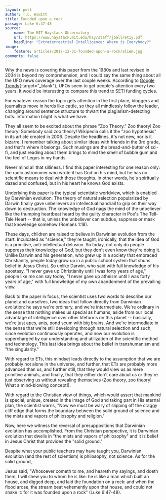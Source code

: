 ```yaml
---
layout: post
author: T.C. Howitt
title: Founded upon a rock
passage: Luke 6:47-48
source:
    name: The MIT Haystack Observatory
    url: https://www.haystack.mit.edu/hay/staff/jball/etiy.pdf
    headline: "Extraterrestrial Intelligence: Where is Everybody?"
image:
    feature: articles/2017-12-31-founded-upon-a-rock/alien.jpg
comments: false
---
```


Why the news is covering this paper from the 1980s and last revised in 2004 is beyond my comprehension, and I could say the same thing about all the UFO news coverage over the last couple weeks. According to [Google Trends](https://trends.google.com/trends/explore?date=today%205-y&q=ufo){:target="_blank"}, UFOs seem to get people's attention every two years. It would be interesting to compare this trend to SETI funding cycles.

For whatever reason the topic gets attention in the first place, bloggers and journalists move in herds like cattle, so they all mindlessly follow the leader, changing around sentence structure to thwart the plagiarism-detecting bots. Information blight is what we have.

They all seem to be excited about the phrase "Zoo Theory." Zoo theory! Zoo theory! Somebody said zoo theory! Wikipedia calls it the "zoo hypothesis" in its article created in 2006. Despite the headlines, it's not new, nor is it bizarre. I remember talking about similar ideas with friends in the 3rd grade, and that's where it belongs. Such musings are the bread-and-butter of sci-fi, and just reading about them brings to mind the smell of bubble gum and the feel of Legos in my hands.

Never mind all that silliness. I find this paper interesting for one reason only: the radio astronomer who wrote it has God on his mind, but he has no scientific means to deal with those thoughts. In other words, he's spiritually dazed and confused, but in his heart he knows God exists.

Underlying this paper is the typical scientistic worldview, which is enabled by Darwinian evolution. The theory of natural selection popularized by Darwin finally gave unbelievers an intellectual handrail to grip on their way down to destruction. The knowledge of God nags the mind of the unbeliever like the thumping heartbeat heard by the guilty character in Poe's The Tell-Tale Heart -- that is, unless the unbeliever can subdue, suppress or mask that knowledge somehow (Romans 1:18).

These days, children are raised to believe in Darwinian evolution from the start. Inculcated as "science," they're taught, ironically, that the idea of God is a primitive, anti-intellectual delusion. So today, not only do people suppress their knowledge of God, but they don't even know they're doing it. Unlike Darwin and his generation, who grew up in a society that embraced Christianity, people today grow up in a public school system that shuns belief in Jesus Christ. So unlike Darwin, who said with full knowledge of his apostasy, "I never gave up Christianity until I was forty years of age," people like me can say today, "I never gave up atheism until I was forty years of age," with full knowledge of my own abandonment of the prevailing view.

Back to the paper in focus, the scientist uses two words to describe our planet and ourselves, two ideas that follow directly from Darwinian evolution: he says we're ordinary, and we're intermediate. We're ordinary in the sense that nothing makes us special as humans, aside from our local advantage of intelligence over other lifeforms on this planet -- basically, we're just apes, ants, pond scum with big brains. And we're intermediate in the sense that we're still developing through natural selection and such, since evolution continuously operates, and now our evolution is supercharged by our understanding and utilization of the scientific method and technology. This last idea brings about the belief in transhumanism and "the singularity."

With regard to ETs, this mindset leads directly to the assumption that we are probably not alone in the universe, and further, that ETs are probably more advanced than us, and further still, that they would view us as mere primitive animals, and finally, that they either don't care about us or they're just observing us without revealing themselves (Zoo theory, zoo theory! What a mind-blowing concept!).

With regard to the Christian view of things, which would assert that mankind is special, unique, created in the image of God and taking part in His eternal plan, the scientist warns, "Now we must be wary of slipping off the craggy cliff edge that forms the boundary between the solid ground of science and the mists and vapors of philosophy and religion."

Now, here we witness the reversal of presuppositions that Darwinian evolution has accomplished. From the Christian perspective, it is Darwinian evolution that dwells in "the mists and vapors of philosophy" and it is belief in Jesus Christ that provides the "solid ground."

Despite what your public teachers may have taught you, Darwinian evolution (and the rest of scientism) is philosophy, not science. As for the solid ground,

Jesus said, "Whosoever cometh to me, and heareth my sayings, and doeth them, I will shew you to whom he is like: he is like a man which built an house, and digged deep, and laid the foundation on a rock: and when the flood arose, the stream beat vehemently upon that house, and could not shake it: for it was founded upon a rock" (Luke 6:47-48).
